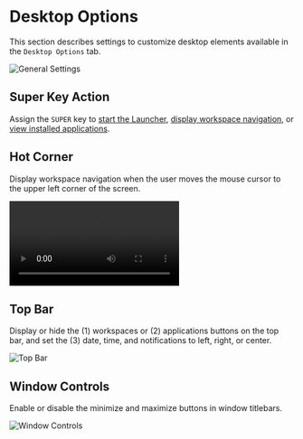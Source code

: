 # Desktop Options

This section describes settings to customize desktop elements available in the `Desktop Options` tab.

![General Settings](/images/customize-desktop/general-settings.png)

## Super Key Action

Assign the `SUPER` key to [start the Launcher](/navigate-pop/launching-applications.md#using-the-launcher), [display workspace navigation](/navigate-pop/using-workspaces.md), or [view installed applications](/navigate-pop/launching-applications.md#the-applications-menu).

## Hot Corner

Display workspace navigation when the user moves the mouse cursor to the upper left corner of the screen.

<video autoplay loop>
    <source src="/images/customize-desktop/hot-corner.webm" />
</video>

## Top Bar

Display or hide the (1) workspaces or (2) applications buttons on the top bar, and set the (3) date, time, and notifications to left, right, or center.

![Top Bar](/images/customize-desktop/top-bar.png)

## Window Controls

Enable or disable the minimize and maximize buttons in window titlebars.

![Window Controls](/images/customize-desktop/window-controls.png)
